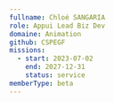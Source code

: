 ```yaml
---
fullname: Chloé SANGARIA
role: Appui Lead Biz Dev
domaine: Animation
github: CSPEGF
missions:
  - start: 2023-07-02
    end: 2027-12-31
    status: service
memberType: beta
---
```

